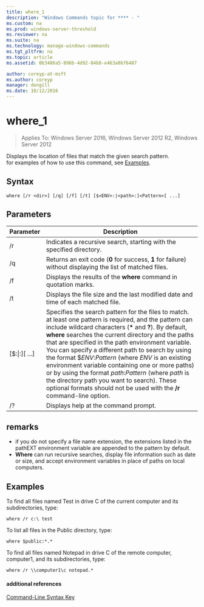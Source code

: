 ```yaml
---
title: where_1
description: "Windows Commands topic for **** - "
ms.custom: na
ms.prod: windows-server-threshold
ms.reviewer: na
ms.suite: na
ms.technology: manage-windows-commands
ms.tgt_pltfrm: na
ms.topic: article
ms.assetid: 0b3486a5-896b-4d92-84b8-e463a0b76487

author: coreyp-at-msft
ms.author: coreyp
manager: dongill
ms.date: 10/12/2016
---
```

# where_1

>Applies To: Windows Server 2016, Windows Server 2012 R2, Windows Server 2012

Displays the location of files that match the given search pattern.  
for examples of how to use this command, see [Examples](#BKMK_examples).  
## Syntax  
```  
where [/r <dir>] [/q] [/f] [/t] [$<ENV>:|<path>:]<Pattern>[ ...]   
```  
## Parameters  
|Parameter|Description|  
|-------|--------|  
|/r <dir>|Indicates a recursive search, starting with the specified directory.|  
|/q|Returns an exit code (**0** for success, **1** for failure) without displaying the list of matched files.|  
|/f|Displays the results of the **where** command in quotation marks.|  
|/t|Displays the file size and the last modified date and time of each matched file.|  
|[$<ENV>:&#124;<path>:]<Pattern>[ ...]|Specifies the search pattern for the files to match. at least one pattern is required, and the pattern can include wildcard characters (**\*** and **?**). By default, **where** searches the current directory and the paths that are specified in the path environment variable. You can specify a different path to search by using the format $*ENV*:*Pattern* (where *ENV* is an existing environment variable containing one or more paths) or by using the format *path*:*Pattern* (where *path* is the directory path you want to search). These optional formats should not be used with the **/r** command-line option.|  
|/?|Displays help at the command prompt.|  
## remarks  
-   if you do not specify a file name extension, the extensions listed in the pathEXT environment variable are appended to the pattern by default.  
-   **Where** can run recursive searches, display file information such as date or size, and accept environment variables in place of paths on local computers.  
## <a name="BKMK_examples"></a>Examples  
To find all files named Test in drive C of the current computer and its subdirectories, type:  
```  
where /r c:\ test   
```  
To list all files in the Public directory, type:  
```  
where $public:*.*  
```  
To find all files named Notepad in drive C of the remote computer, computer1, and its subdirectories, type:  
```  
where /r \\computer1\c notepad.*  
```  
#### additional references  
[Command-Line Syntax Key](command-line-syntax-key.md)  
